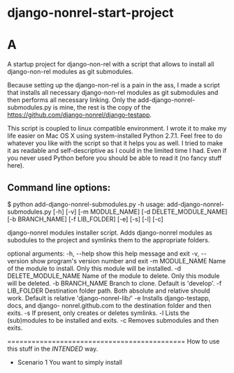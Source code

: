 django-nonrel-start-project
===========================

# A

A startup project for django-non-rel with a script that allows to install all django-non-rel modules as git submodules.

Because setting up the django-non-rel is a pain in the ass, I made a script that installs all necessary django-non-rel
modules as git submodules and then performs all necessary linking. Only the add-django-nonrel-submodules.py is mine, the
rest is the copy of the https://github.com/django-nonrel/django-testapp.

This script is coupled to linux compatible environment. I wrote it to make my life easier on Mac OS X using system-installed
Python 2.7.1. Feel free to do whatever you like with the script so that it helps you as well. I tried to make it as
readable and self-descriptive as I could in the limited time I had. Even if you never used Python before you should
be able to read it (no fancy stuff here).

Command line options:
---------------------

$ python add-django-nonrel-submodules.py -h
usage: add-django-nonrel-submodules.py [-h] [-v] [-m MODULE_NAME]
                                       [-d DELETE_MODULE_NAME]
                                       [-b BRANCH_NAME] [-f LIB_FOLDER] [-e]
                                       [-s] [-l] [-c]

django-nonrel modules installer script. Adds django-nonrel modules as
subodules to the project and symlinks them to the appropriate folders.

optional arguments:
  -h, --help            show this help message and exit
  -v, --version         show program's version number and exit
  -m MODULE_NAME        Name of the module to install. Only this module will
                        be installed.
  -d DELETE_MODULE_NAME
                        Name of the module to delete. Only this module will be
                        deleted.
  -b BRANCH_NAME        Branch to clone. Default is 'develop'.
  -f LIB_FOLDER         Destination folder path. Both absolute and relative
                        should work. Default is relative 'django-nonrel-lib/'
  -e                    Installs django-testapp, docs, and django-
                        nonrel.github.com to the destination folder and then
                        exits.
  -s                    If present, only creates or deletes symlinks.
  -l                    Lists the (sub)modules to be installed and exits.
  -c                    Removes submodules and then exits.

============================================
How to use this stuff in the *INTENDED* way.

* Scenario 1
You want to simply install 